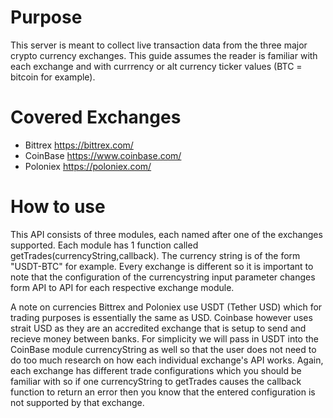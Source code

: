 # Purpose
This server is meant to collect live transaction data from the three major crypto currency exchanges. This guide assumes the reader is familiar with each exchange and with currrency or alt currency ticker values (BTC = bitcoin for example).

# Covered Exchanges
* Bittrex https://bittrex.com/
* CoinBase https://www.coinbase.com/
* Poloniex https://poloniex.com/

# How to use

This API consists of three modules, each named after one of the exchanges supported. Each module has 1 function called getTrades(currencyString,callback). The currency string is of the form "USDT-BTC" for example. Every exchange is different so it is important to note that the configuration of the currencystring input parameter changes form API to API for each respective exchange module. 

A note on currencies
Bittrex and Poloniex use USDT (Tether USD) which for trading purposes is essentially the same as USD. Coinbase however uses strait USD as they are an accredited exchange that is setup to send and recieve money between banks. For simplicity we will pass in USDT into the CoinBase module currencyString as well so that the user does not need to do too much research on how each individual exchange's API works. Again, each exchange has different trade configurations which you should be familiar with so if one currencyString to getTrades causes the callback function to return an error then you know that the entered configuration is not supported by that exchange.

